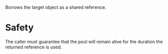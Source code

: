 Borrows the target object as a shared reference.

# Safety

The caller must guarantee that the pool will remain alive for the duration the returned
reference is used.